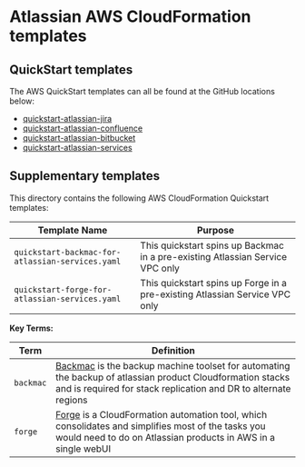 # Atlassian AWS CloudFormation templates 

## QuickStart templates

The AWS QuickStart templates can all be found at the GitHub locations below:

 * [quickstart-atlassian-jira](https://github.com/atlassian/quickstart-atlassian-jira)
 * [quickstart-atlassian-confluence](https://github.com/atlassian/quickstart-atlassian-confluence)
 * [quickstart-atlassian-bitbucket](https://github.com/atlassian/quickstart-atlassian-bitbucket)
 * [quickstart-atlassian-services](https://github.com/atlassian/quickstart-atlassian-services)

## Supplementary templates

This directory contains the following AWS CloudFormation Quickstart templates:

| Template Name | Purpose |
|---------------|-------------|
| `quickstart-backmac-for-atlassian-services.yaml` | This quickstart spins up Backmac in a pre-existing Atlassian Service VPC only
| `quickstart-forge-for-atlassian-services.yaml`   | This quickstart spins up Forge in a pre-existing Atlassian Service VPC only

**Key Terms:**

| Term | Definition |
|------|------------|
| `backmac` | [Backmac](https://community.atlassian.com/t5/Data-Center-articles/Introducing-Atlassian-CloudFormation-Backup-Machine/ba-p/881556#M25) is the backup machine toolset for automating the backup of atlassian product Cloudformation stacks and is required for stack replication and DR to alternate regions |
| `forge` | [Forge](https://community.atlassian.com/t5/Data-Center-articles/Introducing-Atlassian-CloudFormation-Forge/ba-p/881551) is a CloudFormation automation tool, which consolidates and simplifies most of the tasks you would need to do on Atlassian products in AWS in a single webUI  |

